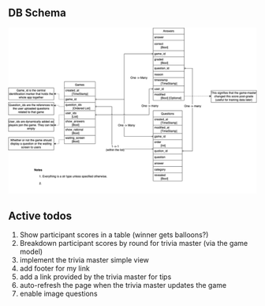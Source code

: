 ## DB Schema

![DB Schema](docs/db_relationships.png)


## Active todos

1. Show participant scores in a table (winner gets balloons?)
2. Breakdown participant scores by round for trivia master (via the game model)
3. implement the trivia master simple view
4. add footer for my link
5. add a link provided by the trivia master for tips
6. auto-refresh the page when the trivia master updates the game
7. enable image questions
